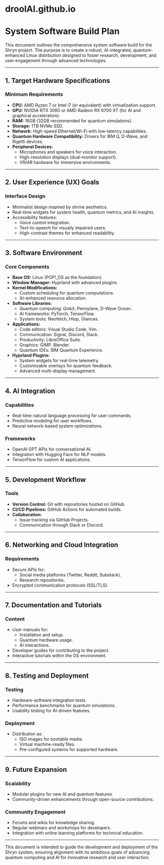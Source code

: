 # droolAI.github.io
# System Software Build Plan

This document outlines the comprehensive system software build for the Shryn project. The purpose is to create a robust, AI-integrated, quantum-enhanced Linux distribution designed to foster research, development, and user engagement through advanced technologies.

---

## 1. Target Hardware Specifications

### Minimum Requirements
- **CPU:** AMD Ryzen 7 or Intel i7 (or equivalent) with virtualization support.
- **GPU:** NVIDIA RTX 3060 or AMD Radeon RX 6700 XT (for AI and graphical acceleration).
- **RAM:** 16GB (32GB recommended for quantum simulations).
- **Storage:** 1TB NVMe SSD.
- **Network:** High-speed Ethernet/Wi-Fi with low-latency capabilities.
- **Quantum Hardware Compatibility:** Drivers for IBM Q, D-Wave, and Rigetti devices.
- **Peripheral Devices:**
  - Microphones and speakers for voice interaction.
  - High-resolution displays (dual-monitor support).
  - VR/AR hardware for immersive environments.

---

## 2. User Experience (UX) Goals

### Interface Design
- Minimalist design inspired by shrine aesthetics.
- Real-time widgets for system health, quantum metrics, and AI insights.
- Accessibility features:
  - Voice control integration.
  - Text-to-speech for visually impaired users.
  - High-contrast themes for enhanced readability.

---

## 3. Software Environment

### Core Components
- **Base OS:** Linux (POP!_OS as the foundation).
- **Window Manager:** Hyprland with advanced plugins.
- **Kernel Modifications:**
  - Custom scheduling for quantum computations.
  - AI-enhanced resource allocation.
- **Software Libraries:**
  - Quantum computing: Qiskit, Pennylane, D-Wave Ocean.
  - AI frameworks: PyTorch, TensorFlow.
  - System tools: Neofetch, Htop, Glances.
- **Applications:**
  - Code editors: Visual Studio Code, Vim.
  - Communication: Signal, Discord, Slack.
  - Productivity: LibreOffice Suite.
  - Graphics: GIMP, Blender.
  - Quantum IDEs: IBM Quantum Experience.
- **Hyprland Plugins:**
  - System widgets for real-time telemetry.
  - Customizable overlays for quantum feedback.
  - Advanced multi-display management.

---

## 4. AI Integration

### Capabilities
- Real-time natural language processing for user commands.
- Predictive modeling for user workflows.
- Neural network-based system optimizations.

### Frameworks
- OpenAI GPT APIs for conversational AI.
- Integration with Hugging Face for NLP models.
- TensorFlow for custom AI applications.

---

## 5. Development Workflow

### Tools
- **Version Control:** Git with repositories hosted on GitHub.
- **CI/CD Pipelines:** GitHub Actions for automated builds.
- **Collaboration:**
  - Issue tracking via GitHub Projects.
  - Communication through Slack or Discord.

---

## 6. Networking and Cloud Integration

### Requirements
- Secure APIs for:
  - Social media platforms (Twitter, Reddit, Substack).
  - Research repositories.
- Encrypted communication protocols (SSL/TLS).

---

## 7. Documentation and Tutorials

### Content
- User manuals for:
  - Installation and setup.
  - Quantum hardware usage.
  - AI interactions.
- Developer guides for contributing to the project.
- Interactive tutorials within the OS environment.

---

## 8. Testing and Deployment

### Testing
- Hardware-software integration tests.
- Performance benchmarks for quantum simulations.
- Usability testing for AI-driven features.

### Deployment
- Distribution as:
  - ISO images for bootable media.
  - Virtual machine-ready files.
  - Pre-configured systems for supported hardware.

---

## 9. Future Expansion

### Scalability
- Modular plugins for new AI and quantum features.
- Community-driven enhancements through open-source contributions.

### Community Engagement
- Forums and wikis for knowledge sharing.
- Regular webinars and workshops for developers.
- Integration with online learning platforms for technical education.

---

This document is intended to guide the development and deployment of the Shryn system, ensuring alignment with its ambitious goals of advancing quantum computing and AI for innovative research and user interaction.


